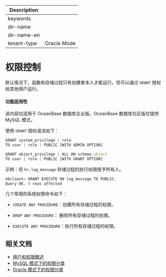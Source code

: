 | Description   |                 |
|---------------|-----------------|
| keywords      |                 |
| dir-name      |                 |
| dir-name-en   |                 |
| tenant-type   | Oracle Mode     |


# 权限控制

默认情况下，函数和存储过程只有创建者本人才能运行。但可以通过 `GRANT` 授权给其他用户运行。

  <main id="notice" >
    <h4>功能适用性</h4>
    <p>该内容仅适用于 OceanBase 数据库企业版。OceanBase 数据库社区版仅提供 MySQL 模式。</p>
  </main>

使用 `GRANT` 授权语法如下：

```javascript
GRANT system_privilege | role  
TO user | role | PUBLIC [WITH ADMIN OPTION]

GRANT object_privilege | ALL ON schema.object  
TO user | role | PUBLIC [WITH GRANT OPTION]
```



示例：将 `hr.log_message` 存储过程的执行权限授予所有人。

```javascript
obclient> GRANT EXECUTE ON log_message TO PUBLIC;
Query OK, 0 rows affected
```



几个常用的系统权限命令如下：

* `CREATE ANY PROCEDURE`：创建所有存储过程的权限。



* `DROP ANY PROCEDURE`： 删除所有存储过程的权限。



* `EXECUTE ANY PROCEDURE`：执行所有存储过程的权限。

## 相关文档

- [用户和权限概述](../../../../../600.manage/500.security-and-permissions/300.access-control/200.user-and-permission/100.user-and-permission-overview.md)
- [MySQL 模式下的权限分类](../../../../../600.manage/500.security-and-permissions/300.access-control/200.user-and-permission/200.permission-of-mysql-mode/100.permission-classification-of-mysql.md)
- [Oracle 模式下的权限分类](../../../../../600.manage/500.security-and-permissions/300.access-control/200.user-and-permission/300.permission-of-oracle-mode/000.permission-classification-of-oracle-mode.md)

